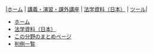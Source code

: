 |[ホーム](/) | [講義・演習・課外講座](/courses/) | [法学資料（日本）](/law/jp/) | [ツール](/tools/)|

<nav>
	<ul class="breadcrumbs">
		<li><a href="/">ホーム</a></li>
		<li><a href="../../">法学資料（日本）</a></li>
		<li><a href="../">この分野のまとめページ</a></li>
		<li><a href="./">判例一覧</a></li>
	</ul>
</nav>
